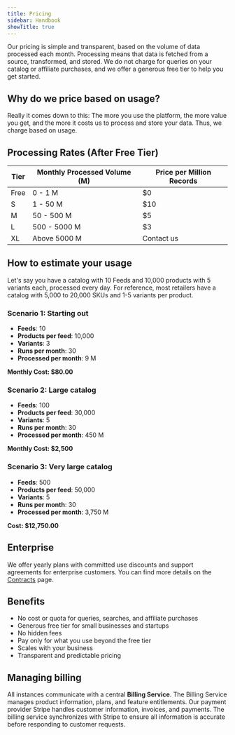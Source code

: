 ```yaml
---
title: Pricing
sidebar: Handbook
showTitle: true
---
```


Our pricing is simple and transparent, based on the volume of data processed each month. Processing means that data is fetched from a source, transformed, and stored. We do not charge for queries on your catalog or affiliate purchases, and we offer a generous free tier to help you get started.

## Why do we price based on usage?

Really it comes down to this: The more you use the platform, the more value you get, and the more it costs us to process and store your data. Thus, we charge based on usage.

## Processing Rates (After Free Tier)

| Tier | Monthly Processed Volume (M) | Price per Million Records |
|------|------------------------------|---------------------------|
| Free | 0 - 1 M                       | $0                        |
| S    | 1 - 50 M                      | $10                       |
| M    | 50 - 500 M                    | $5                        |
| L    | 500 - 5000 M                  | $3                        |
| XL   | Above 5000 M                  | Contact us                |

## How to estimate your usage

Let's say you have a catalog with 10 Feeds and 10,000 products with 5 variants each, processed every day.
For reference, most retailers have a catalog with 5,000 to 20,000 SKUs and 1-5 variants per product.

### Scenario 1: Starting out
* **Feeds**: 10
* **Products per feed**: 10,000
* **Variants**: 3
* **Runs per month**: 30
* **Processed per month**: 9 M

**Monthly Cost: $80.00**

### Scenario 2: Large catalog
* **Feeds**: 100
* **Products per feed**: 30,000
* **Variants**: 5
* **Runs per month**: 30
* **Processed per month**: 450 M

**Monthly Cost: $2,500**

### Scenario 3: Very large catalog
* **Feeds**: 500
* **Products per feed**: 50,000
* **Variants**: 5
* **Runs per month**: 30
* **Processed per month**: 3,750 M

**Cost: $12,750.00**

## Enterprise

We offer yearly plans with committed use discounts and support agreements for enterprise customers. You can find more details on the [Contracts](./contracts) page.

## Benefits

* No cost or quota for queries, searches, and affiliate purchases
* Generous free tier for small businesses and startups
* No hidden fees
* Pay only for what you use beyond the free tier
* Scales with your business
* Transparent and predictable pricing

## Managing billing

All instances communicate with a central **Billing Service**. The Billing Service manages product information, plans, and feature entitlements. Our payment provider Stripe handles customer information, invoices, and payments. The billing service synchronizes with Stripe to ensure all information is accurate before responding to customer requests.